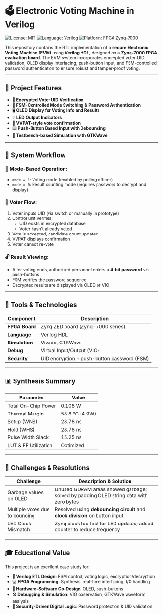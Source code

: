 # 🗳️ Electronic Voting Machine in Verilog

[![License: MIT](https://img.shields.io/badge/License-MIT-blue.svg)](LICENSE)
[![Language: Verilog](https://img.shields.io/badge/language-Verilog-orange.svg)]()
[![Platform: FPGA Zynq-7000](https://img.shields.io/badge/platform-Zynq--7000-blueviolet.svg)]()

This repository contains the RTL implementation of a **secure Electronic Voting Machine (EVM)** using **Verilog HDL**, designed on a **Zynq-7000 FPGA evaluation board**. The EVM system incorporates encrypted voter UID validation, OLED display interfacing, push-button input, and FSM-controlled password authentication to ensure robust and tamper-proof voting.

---

## 📌 Project Features

- 🔐 **Encrypted Voter UID Verification**
- 🧠 **FSM-Controlled Mode Switching & Password Authentication**
- 🖥️ **OLED Display for Voting Info and Results**
- 💡 **LED Output Indicators**
- 🧾 **VVPAT-style vote confirmation**
- ⌨️ **Push-Button Based Input with Debouncing**
- 🧪 **Testbench-based Simulation with GTKWave**

---

## 🧭 System Workflow

### 🔁 Mode-Based Operation:
- `mode = 1`: Voting mode (enabled by polling officer)
- `mode = 0`: Result counting mode (requires password to decrypt and display)

### 👤 Voter Flow:
1. Voter inputs UID (via switch or manually in prototype)
2. Control unit verifies:
   - UID exists in encrypted database
   - Voter hasn’t already voted
3. Vote is accepted, candidate count updated
4. VVPAT displays confirmation
5. Voter cannot re-vote

### 🔓 Result Viewing:
- After voting ends, authorized personnel enters a **4-bit password** via push-buttons
- FSM verifies the password sequence
- Decrypted results are displayed via OLED or VIO

---

## 🧰 Tools & Technologies

| Component          | Description                                   |
|--------------------|-----------------------------------------------|
| **FPGA Board**      | Zynq ZED board (Zynq-7000 series)             |
| **Language**        | Verilog HDL                                   |
| **Simulation**      | Vivado, GTKWave                               |
| **Debug**           | Virtual Input/Output (VIO)                    |
| **Security**        | UID encryption + push-button password (FSM)  |

---

## 📊 Synthesis Summary

| Parameter            | Value          |
| -------------------- | -------------- |
| Total On-Chip Power  | 0.108 W        |
| Thermal Margin       | 58.8 °C (4.9W) |
| Setup (WNS)          | 28.78 ns       |
| Hold (WHS)           | 28.78 ns       |
| Pulse Width Slack    | 15.25 ns       |
| LUT & FF Utilization | Optimized      |

---

## 🚧 Challenges & Resolutions

| Challenge                      | Description & Solution                                                                |
| ------------------------------ | ------------------------------------------------------------------------------------- |
| Garbage values on OLED         | Unused GDRAM areas showed garbage; solved by padding OLED string data with zero bytes |
| Multiple votes due to bouncing | Resolved using **debouncing circuit** and **clock division** on button input          |
| LED Clock Mismatch             | Zynq clock too fast for LED updates; added counter to reduce frequency                |

---

## 🎓 Educational Value

This project is an excellent case study for:

- 📘 **Verilog RTL Design**: FSM control, voting logic, encryption/decryption  
- 💻 **FPGA Programming**: Synthesis, real-time interfacing, I/O handling  
- 🔄 **Hardware-Software Co-Design**: OLED, push-buttons
- 🛠️ **Debugging & Simulation**: VIO observation, GTKWave waveform analysis  
- 🔐 **Security-Driven Digital Logic**: Password protection & UID validation  
